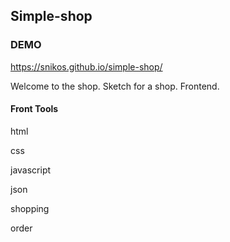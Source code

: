 ## Simple-shop

### DEMO
https://snikos.github.io/simple-shop/

<p align="left">Welcome to the shop. Sketch for a shop. Frontend.</p>

#### Front Tools
<p>html</p>
<p>css</p>
<p>javascript</p>
<p>json</p>
<p>shopping</p>
<p>order</p>